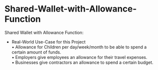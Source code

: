 # Shared-Wallet-with-Allowance-Function
Shared Wallet with Allowance Function: <br>
- Real-World Use-Case for this Project <br>
  • Allowance for Children per day/week/month to be able to spend a certain amount of funds. <br>
  • Employers give employees an allowance for their travel expenses. <br>
  • Businesses give contractors an allowance to spend a certain budget.

